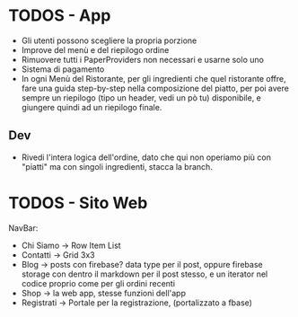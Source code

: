 # TODOS - App

- Gli utenti possono scegliere la propria porzione
- Improve del menù e del riepilogo ordine
- Rimuovere tutti i PaperProviders non necessari e usarne solo uno
- Sistema di pagamento
- In ogni Menù del Ristorante, per gli ingredienti che quel ristorante offre, fare una guida step-by-step nella composizione del piatto, per poi avere sempre un riepilogo (tipo un header, vedi un pò tu) disponibile, e giungere quindi ad un riepilogo finale.

## Dev

- Rivedi l'intera logica dell'ordine, dato che qui non operiamo più con "piatti" ma con singoli ingredienti, stacca la branch.

# TODOS - Sito Web

NavBar:

- Chi Siamo -> Row Item List
- Contatti -> Grid 3x3
- Blog -> posts con firebase? data type per il post, oppure firebase storage con dentro il markdown per il post stesso, e un iterator nel codice proprio come per gli ordini recenti
- Shop -> la web app, stesse funzioni dell'app
- Registrati -> Portale per la registrazione, (portalizzato a fbase)
